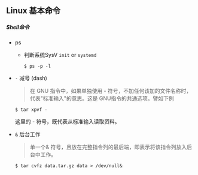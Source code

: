 ## Linux 基本命令


##### Shell命令
* ps
  - 判断系统SysV `init` or `systemd`
    ```shell
    $ ps -p -l
    ```

* `-` 减号 (dash)
    > 在 GNU 指令中，如果单独使用 - 符号，不加任何该加的文件名称时，代表\"标准输入\"的意思。这是 GNU指令的共通选项。譬如下例
    ```shell
    $ tar xpvf -
    ```
    这里的 - 符号，既代表从标准输入读取资料。

* `&` 后台工作
    > 单一个& 符号，且放在完整指令列的最后端，即表示将该指令列放入后台中工作。
    ```shell
    $ tar cvfz data.tar.gz data > /dev/null&
    ```
